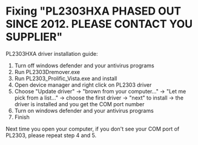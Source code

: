 # Fixing "PL2303HXA PHASED OUT SINCE 2012. PLEASE CONTACT YOU SUPPLIER"

PL2303HXA driver installation guide: 

1. Turn off windows defender and your antivirus programs
2. Run PL2303Dremover.exe
3. Run PL2303_Prolific_Vista.exe and install
4. Open device manager and right click on PL2303 driver
5. Choose "Update driver" -> "brown from your computer..." -> "Let me pick from a list..." -> choose the first driver -> "next" to install -> the driver is installed and you get the COM port number
6. Turn on windows defender and your antivirus programs
7. Finish

Next time you open your computer, if you don't see your COM port of PL2303, please repeat step 4 and 5.

